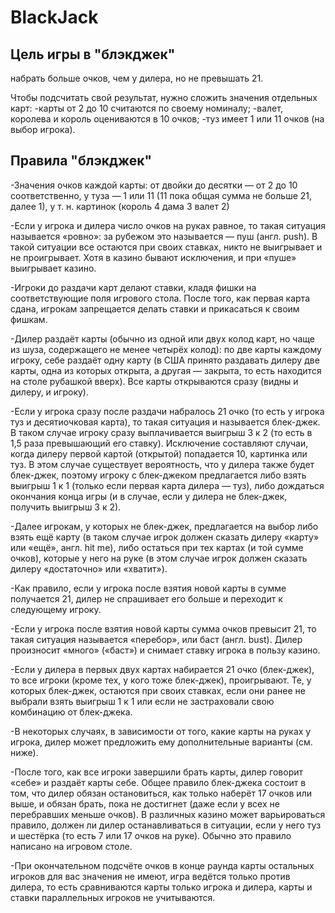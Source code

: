 # BlackJack

## Цель игры в "блэкджек"
набрать больше очков, чем у дилера, но не превышать 21.

Чтобы подсчитать свой результат, нужно сложить значения отдельных карт:
-карты от 2 до 10 считаются по своему номиналу;
-валет, королева и король оцениваются в 10 очков;
-туз имеет 1 или 11 очков (на выбор игрока).

## Правила "блэкджек"
-Значения очков каждой карты: от двойки до десятки — от 2 до 10 соответственно, у туза — 1 или 11 (11 пока общая сумма не больше 21, далее 1), у т. н. картинок (король 4 дама 3 валет 2) 

-Если у игрока и дилера число очков на руках равное, то такая ситуация называется «ровно»: за рубежом это называется — пуш (англ. push). В такой ситуации все остаются при своих ставках, никто не выигрывает и не проигрывает. Хотя в казино бывают исключения, и при «пуше» выигрывает казино.

-Игроки до раздачи карт делают ставки, кладя фишки на соответствующие поля игрового стола. После того, как первая карта сдана, игрокам запрещается делать ставки и прикасаться к своим фишкам.

-Дилер раздаёт карты (обычно из одной или двух колод карт, но чаще из шуза, содержащего не менее четырёх колод): по две карты каждому игроку, себе раздаёт одну карту (в США принято раздавать дилеру две карты, одна из которых открыта, а другая — закрыта, то есть находится на столе рубашкой вверх). Все карты открываются сразу (видны и дилеру, и игроку).

-Если у игрока сразу после раздачи набралось 21 очко (то есть у игрока туз и десятиочковая карта), то такая ситуация и называется блек-джек. В таком случае игроку сразу выплачивается выигрыш 3 к 2 (то есть в 1,5 раза превышающий его ставку). Исключение составляют случаи, когда дилеру первой картой (открытой) попадается 10, картинка или туз. В этом случае существует вероятность, что у дилера также будет блек-джек, поэтому игроку с блек-джеком предлагается либо взять выигрыш 1 к 1 (только если первая карта дилера — туз), либо дождаться окончания конца игры (и в случае, если у дилера не блек-джек, получить выигрыш 3 к 2).

-Далее игрокам, у которых не блек-джек, предлагается на выбор либо взять ещё карту (в таком случае игрок должен сказать дилеру «карту» или «ещё», англ. hit me), либо остаться при тех картах (и той сумме очков), которые у него на руке (в этом случае игрок должен сказать дилеру «достаточно» или «хватит»).

-Как правило, если у игрока после взятия новой карты в сумме получается 21, дилер не спрашивает его больше и переходит к следующему игроку.

-Если у игрока после взятия новой карты сумма очков превысит 21, то такая ситуация называется «перебор», или баст (англ. bust). Дилер произносит «много» («баст») и снимает ставку игрока в пользу казино.

-Если у дилера в первых двух картах набирается 21 очко (блек-джек), то все игроки (кроме тех, у кого тоже блек-джек), проигрывают. Те, у которых блек-джек, остаются при своих ставках, если они ранее не выбрали взять выигрыш 1 к 1 или если не застраховали свою комбинацию от блек-джека.

-В некоторых случаях, в зависимости от того, какие карты на руках у игрока, дилер может предложить ему дополнительные варианты (см. ниже).

-После того, как все игроки завершили брать карты, дилер говорит «себе» и раздаёт карты себе. Общее правило блек-джека состоит в том, что дилер обязан остановиться, как только наберёт 17 очков или выше, и обязан брать, пока не достигнет (даже если у всех не перебравших меньше очков). В различных казино может варьироваться правило, должен ли дилер останавливаться в ситуации, если у него туз и шестёрка (то есть 7 или 17 очков на руке). Обычно это правило написано на игровом столе.

-При окончательном подсчёте очков в конце раунда карты остальных игроков для вас значения не имеют, игра ведётся только против дилера, то есть сравниваются карты только игрока и дилера, карты и ставки параллельных игроков не учитываются.
